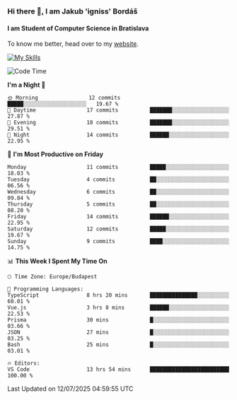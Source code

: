 ### Hi there 👋, I am Jakub 'igniss' Bordáš

#### I am Student of Computer Science in Bratislava
To know me better, head over to my [website](https://bordas.sk).

[![My Skills](https://skillicons.dev/icons?i=js,typescript,html,css,figma,svelte,vue,next,postgresql,nest,express,nodejs)](https://bordas.sk)


<!--START_SECTION:waka-->
![Code Time](http://img.shields.io/badge/Code%20Time-1%2C988%20hrs%207%20mins-blue)

**I'm a Night 🦉** 

```text
🌞 Morning                12 commits          █████░░░░░░░░░░░░░░░░░░░░   19.67 % 
🌆 Daytime                17 commits          ███████░░░░░░░░░░░░░░░░░░   27.87 % 
🌃 Evening                18 commits          ███████░░░░░░░░░░░░░░░░░░   29.51 % 
🌙 Night                  14 commits          ██████░░░░░░░░░░░░░░░░░░░   22.95 % 
```
📅 **I'm Most Productive on Friday** 

```text
Monday                   11 commits          █████░░░░░░░░░░░░░░░░░░░░   18.03 % 
Tuesday                  4 commits           ██░░░░░░░░░░░░░░░░░░░░░░░   06.56 % 
Wednesday                6 commits           ██░░░░░░░░░░░░░░░░░░░░░░░   09.84 % 
Thursday                 5 commits           ██░░░░░░░░░░░░░░░░░░░░░░░   08.20 % 
Friday                   14 commits          ██████░░░░░░░░░░░░░░░░░░░   22.95 % 
Saturday                 12 commits          █████░░░░░░░░░░░░░░░░░░░░   19.67 % 
Sunday                   9 commits           ████░░░░░░░░░░░░░░░░░░░░░   14.75 % 
```


📊 **This Week I Spent My Time On** 

```text
🕑︎ Time Zone: Europe/Budapest

💬 Programming Languages: 
TypeScript               8 hrs 20 mins       ███████████████░░░░░░░░░░   60.01 % 
Vue.js                   3 hrs 8 mins        ██████░░░░░░░░░░░░░░░░░░░   22.53 % 
Prisma                   30 mins             █░░░░░░░░░░░░░░░░░░░░░░░░   03.66 % 
JSON                     27 mins             █░░░░░░░░░░░░░░░░░░░░░░░░   03.25 % 
Bash                     25 mins             █░░░░░░░░░░░░░░░░░░░░░░░░   03.01 % 

🔥 Editors: 
VS Code                  13 hrs 54 mins      █████████████████████████   100.00 % 
```


 Last Updated on 12/07/2025 04:59:55 UTC
<!--END_SECTION:waka-->
